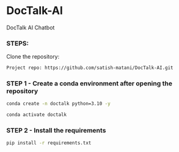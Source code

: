 # DocTalk-AI
DocTalk AI Chatbot

### STEPS:

Clone the repository:

```bash
Project repo: https://github.com/satish-matani/DocTalk-AI.git
```
### STEP 1 - Create a conda environment after opening the repository

```bash
conda create -n doctalk python=3.10 -y
```

```bash
conda activate doctalk
```


### STEP 2 - Install the requirements

```bash
pip install -r requirements.txt
```